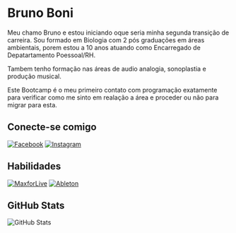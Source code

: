 # Bruno Boni

Meu chamo Bruno e estou iniciando oque seria minha segunda transição de carreira.
Sou formado em Biologia com 2 pós graduações em áreas ambientais, porem estou a 10 anos atuando como Encarregado de Depatartamento Poessoal/RH.

Tambem tenho formação nas áreas de audio analogia, sonoplastia e produção musical.

Este Bootcamp é o meu primeiro contato com programação exatamente para verificar como me sinto em realação a área e proceder ou não para migrar para esta.

## Conecte-se comigo
[![Facebook](https://img.shields.io/badge/Facebook-000?style=for-the-badge&logo=facebook)](https://www.facebook.com/BRUNOLBONI/)
[![Instagram](https://img.shields.io/badge/Instagram-000?style=for-the-badge&logo=instagram)](https://www.instagram.com/BRUNOLBONI/)


## Habilidades
[![MaxforLive](https://img.shields.io/badge/MaxforLive-000?style=for-the-badge&logo=max)](https://https://maxforlive.com/)
[![Ableton](https://img.shields.io/badge/Ableton-000?style=for-the-badge&logo=max)](https://www.ableton.com/en/)

## GitHub Stats
![GitHub Stats](https://github-readme-stats.vercel.app/api?username=brunolboni&theme=transparent&bg_color=000&border_color=30A3DC&show_icons=true&icon_color=30A3DC&title_color=E94D5F&text_color=FFF)
